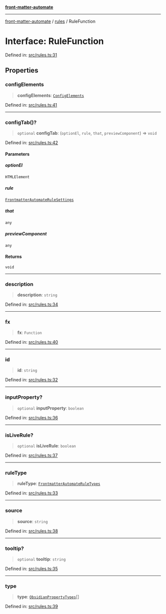 [**front-matter-automate**](../../README.md)

***

[front-matter-automate](../../modules.md) / [rules](../README.md) / RuleFunction

# Interface: RuleFunction

Defined in: [src/rules.ts:31](https://github.com/Christian-Me/folder-to-tags-plugin/blob/c4f3804089f2bfe27979efdfa349dd5a9da04cc5/src/rules.ts#L31)

## Properties

### configElements

> **configElements**: [`ConfigElements`](ConfigElements.md)

Defined in: [src/rules.ts:41](https://github.com/Christian-Me/folder-to-tags-plugin/blob/c4f3804089f2bfe27979efdfa349dd5a9da04cc5/src/rules.ts#L41)

***

### configTab()?

> `optional` **configTab**: (`optionEl`, `rule`, `that`, `previewComponent`) => `void`

Defined in: [src/rules.ts:42](https://github.com/Christian-Me/folder-to-tags-plugin/blob/c4f3804089f2bfe27979efdfa349dd5a9da04cc5/src/rules.ts#L42)

#### Parameters

##### optionEl

`HTMLElement`

##### rule

[`FrontmatterAutomateRuleSettings`](../../types/interfaces/FrontmatterAutomateRuleSettings.md)

##### that

`any`

##### previewComponent

`any`

#### Returns

`void`

***

### description

> **description**: `string`

Defined in: [src/rules.ts:34](https://github.com/Christian-Me/folder-to-tags-plugin/blob/c4f3804089f2bfe27979efdfa349dd5a9da04cc5/src/rules.ts#L34)

***

### fx

> **fx**: `Function`

Defined in: [src/rules.ts:40](https://github.com/Christian-Me/folder-to-tags-plugin/blob/c4f3804089f2bfe27979efdfa349dd5a9da04cc5/src/rules.ts#L40)

***

### id

> **id**: `string`

Defined in: [src/rules.ts:32](https://github.com/Christian-Me/folder-to-tags-plugin/blob/c4f3804089f2bfe27979efdfa349dd5a9da04cc5/src/rules.ts#L32)

***

### inputProperty?

> `optional` **inputProperty**: `boolean`

Defined in: [src/rules.ts:36](https://github.com/Christian-Me/folder-to-tags-plugin/blob/c4f3804089f2bfe27979efdfa349dd5a9da04cc5/src/rules.ts#L36)

***

### isLiveRule?

> `optional` **isLiveRule**: `boolean`

Defined in: [src/rules.ts:37](https://github.com/Christian-Me/folder-to-tags-plugin/blob/c4f3804089f2bfe27979efdfa349dd5a9da04cc5/src/rules.ts#L37)

***

### ruleType

> **ruleType**: [`FrontmatterAutomateRuleTypes`](../type-aliases/FrontmatterAutomateRuleTypes.md)

Defined in: [src/rules.ts:33](https://github.com/Christian-Me/folder-to-tags-plugin/blob/c4f3804089f2bfe27979efdfa349dd5a9da04cc5/src/rules.ts#L33)

***

### source

> **source**: `string`

Defined in: [src/rules.ts:38](https://github.com/Christian-Me/folder-to-tags-plugin/blob/c4f3804089f2bfe27979efdfa349dd5a9da04cc5/src/rules.ts#L38)

***

### tooltip?

> `optional` **tooltip**: `string`

Defined in: [src/rules.ts:35](https://github.com/Christian-Me/folder-to-tags-plugin/blob/c4f3804089f2bfe27979efdfa349dd5a9da04cc5/src/rules.ts#L35)

***

### type

> **type**: [`ObsidianPropertyTypes`](../../types/type-aliases/ObsidianPropertyTypes.md)[]

Defined in: [src/rules.ts:39](https://github.com/Christian-Me/folder-to-tags-plugin/blob/c4f3804089f2bfe27979efdfa349dd5a9da04cc5/src/rules.ts#L39)
